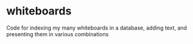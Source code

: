 # whiteboards
Code for indexing my many whiteboards in a database, adding text, and presenting them in various combinations

